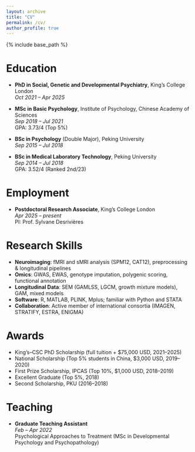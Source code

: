 ```yaml
---
layout: archive
title: "CV"
permalink: /cv/
author_profile: true
---
```


{% include base_path %}

Education
======
* **PhD in Social, Genetic and Developmental Psychiatry**, King’s College London  
  *Oct 2021 – Apr 2025*

* **MSc in Basic Psychology**, Institute of Psychology, Chinese Academy of Sciences  
  *Sep 2018 – Jul 2021*  
  GPA: 3.73/4 (Top 5%)

* **BSc in Psychology** (Double Major), Peking University  
  *Sep 2015 – Jul 2018*

* **BSc in Medical Laboratory Technology**, Peking University  
  *Sep 2014 – Jul 2018*  
  GPA: 3.52/4 (Ranked 2nd/23)

Employment
======
* **Postdoctoral Research Associate**, King’s College London  
  *Apr 2025 – present*  
  PI: Prof. Sylvane Desrivières
  
Research Skills
======
* **Neuroimaging**: fMRI and sMRI analysis (SPM12, CAT12), preprocessing & longitudinal pipelines  
* **Omics**: GWAS, EWAS, genotype imputation, polygenic scoring, functional annotation  
* **Longitudinal Data**: SEM (GAMLSS, LGCM, growth mixture models), GAM, mixed models  
* **Software**: R, MATLAB, PLINK, Mplus; familiar with Python and STATA  
* **Collaboration**: Active member of international consortia (IMAGEN, STRATIFY, ESTRA, ENIGMA)

Awards
======
* King’s–CSC PhD Scholarship (full tuition + $75,000 USD, 2021–2025)  
* National Scholarship (Top 5% students in China, $3,000 USD, 2019–2020)  
* First Prize Scholarship, IPCAS (Top 10%, $1,000 USD, 2018–2019)  
* Excellent Graduate (Top 5%, 2018)  
* Second Scholarship, PKU (2016–2018)
  
Teaching
======
* **Graduate Teaching Assistant**  
  *Feb – Apr 2022*  
  Psychological Approaches to Treatment (MSc in Developmental Psychology and Psychopathology)
  
